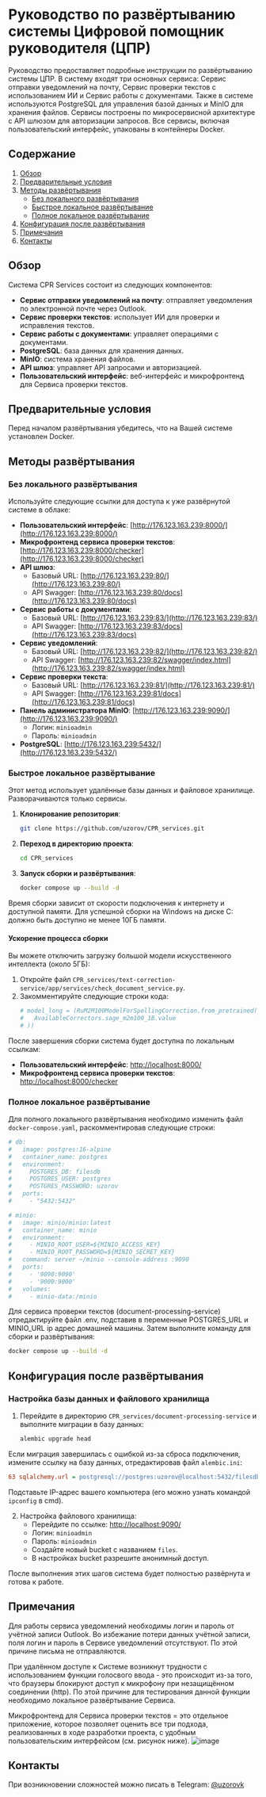 
# Руководство по развёртыванию системы Цифровой помощник руководителя (ЦПР)

Руководство предоставляет подробные инструкции по развёртыванию системы ЦПР. 
В систему входят три основных сервиса: Сервис отправки уведомлений на почту, Сервис проверки текстов с использованием ИИ и Сервис работы с документами. Также в системе используются PostgreSQL для управления базой данных и MinIO для хранения файлов. Сервисы построены по микросервисной архитектуре с API шлюзом для авторизации запросов. Все сервисы, включая пользовательский интерфейс, упакованы в контейнеры Docker.

## Содержание
1. [Обзор](#обзор)
2. [Предварительные условия](#предварительные-условия)
3. [Методы развёртывания](#методы-развёртывания)
    - [Без локального развёртывания](#без-локального-развёртывания)
    - [Быстрое локальное развёртывание](#быстрое-локальное-развёртывание)
    - [Полное локальное развёртывание](#полное-локальное-развёртывание)
4. [Конфигурация после развёртывания](#конфигурация-после-развёртывания)
5. [Примечания](#примечания)
6. [Контакты](#контакты)

## Обзор
Система CPR Services состоит из следующих компонентов:
- **Сервис отправки уведомлений на почту**: отправляет уведомления по электронной почте через Outlook.
- **Сервис проверки текстов**: использует ИИ для проверки и исправления текстов.
- **Сервис работы с документами**: управляет операциями с документами.
- **PostgreSQL**: база данных для хранения данных.
- **MinIO**: система хранения файлов.
- **API шлюз**: управляет API запросами и авторизацией.
- **Пользовательский интерфейс**: веб-интерфейс и микрофронтенд для Сервиса проверки текстов.

## Предварительные условия
Перед началом развёртывания убедитесь, что на Вашей системе установлен Docker.

## Методы развёртывания

### Без локального развёртывания
Используйте следующие ссылки для доступа к уже развёрнутой системе в облаке:

- **Пользовательский интерфейс**: [http://176.123.163.239:8000/](http://176.123.163.239:8000/)
- **Микрофронтенд сервиса проверки текстов**: [http://176.123.163.239:8000/checker](http://176.123.163.239:8000/checker)
- **API шлюз**:
  - Базовый URL: [http://176.123.163.239:80/](http://176.123.163.239:80/)
  - API Swagger: [http://176.123.163.239:80/docs](http://176.123.163.239:80/docs)
- **Сервис работы с документами**:
  - Базовый URL: [http://176.123.163.239:83/](http://176.123.163.239:83/)
  - API Swagger: [http://176.123.163.239:83/docs](http://176.123.163.239:83/docs)
- **Сервис уведомлений**:
  - Базовый URL: [http://176.123.163.239:82/](http://176.123.163.239:82/)
  - API Swagger: [http://176.123.163.239:82/swagger/index.html](http://176.123.163.239:82/swagger/index.html)
- **Сервис проверки текста**:
  - Базовый URL: [http://176.123.163.239:81/](http://176.123.163.239:81/)
  - API Swagger: [http://176.123.163.239:81/docs](http://176.123.163.239:81/docs)
- **Панель администратора MinIO**: [http://176.123.163.239:9090/](http://176.123.163.239:9090/)
  - Логин: `minioadmin`
  - Пароль: `minioadmin`
- **PostgreSQL**: [http://176.123.163.239:5432/](http://176.123.163.239:5432/)

### Быстрое локальное развёртывание
Этот метод использует удалённые базы данных и файловое хранилище. Разворачиваются только сервисы.

1. **Клонирование репозитория**:
   ```bash
   git clone https://github.com/uzorov/CPR_services.git
   ```
2. **Переход в директорию проекта**:
   ```bash
   cd CPR_services
   ```
3. **Запуск сборки и развёртывания**:
   ```bash
   docker compose up --build -d
   ```

Время сборки зависит от скорости подключения к интернету и доступной памяти. Для успешной сборки на Windows на диске C: должно быть доступно не менее 10ГБ памяти.

#### Ускорение процесса сборки
Вы можете отключить загрузку большой модели искусственного интеллекта (около 5ГБ):
1. Откройте файл `CPR_services/text-correction-service/app/services/check_document_service.py`.
2. Закомментируйте следующие строки кода:
   ```python
   # model_long = (RuM2M100ModelForSpellingCorrection.from_pretrained(
   #   AvailableCorrectors.sage_m2m100_1B.value
   # ))
   ```

После завершения сборки система будет доступна по локальным ссылкам:
- **Пользовательский интерфейс**: [http://localhost:8000/](http://localhost:8000/)
- **Микрофронтенд сервиса проверки текстов**: [http://localhost:8000/checker](http://localhost:8000/checker)

### Полное локальное развёртывание
Для полного локального развёртывания необходимо изменить файл `docker-compose.yaml`, раскомментировав следующие строки:
```yaml
# db:
#   image: postgres:16-alpine
#   container_name: postgres
#   environment:
#     POSTGRES_DB: filesdb
#     POSTGRES_USER: postgres
#     POSTGRES_PASSWORD: uzorov
#   ports:
#     - "5432:5432"

# minio:
#   image: minio/minio:latest
#   container_name: minio
#   environment:
#     - MINIO_ROOT_USER=${MINIO_ACCESS_KEY}
#     - MINIO_ROOT_PASSWORD=${MINIO_SECRET_KEY}
#   command: server ~/minio --console-address :9090
#   ports:
#     - '9090:9090'
#     - '9000:9000'
#   volumes:
#     - minio-data:/minio
```
Для сервиса проверки текстов (document-processing-service) отредактируйте файл .env, подставив в переменные POSTGRES_URL и MINIO_URL ip адрес домашней машины. 
Затем выполните команду для сборки и развёртывания:
```bash
docker compose up --build -d
```

## Конфигурация после развёртывания

### Настройка базы данных и файлового хранилища
1. Перейдите в директорию `CPR_services/document-processing-service` и выполните миграции в базу данных:
   ```bash
   alembic upgrade head
   ```

Если миграция завершилась с ошибкой из-за сброса подключения, измените ссылку на базу данных, отредактировав файл `alembic.ini`:
```ini
63 sqlalchemy.url = postgresql://postgres:uzorov@localhost:5432/filesdb
```
Подставьте IP-адрес вашего компьютера (его можно узнать командой `ipconfig` в cmd).

2. Настройка файлового хранилища:
   - Перейдите по ссылке: [http://localhost:9090/](http://localhost:9090/)
   - Логин: `minioadmin`
   - Пароль: `minioadmin`
   - Создайте новый bucket с названием `files`.
   - В настройках bucket разрешите анонимный доступ.

После выполнения этих шагов система будет полностью развёрнута и готова к работе.


## Примечания
Для работы сервиса уведомлений необходимы логин и пароль от учётной записи Outlook. Во избежание потери данных учётной записи, поля логин и пароль в Сервисе уведомлений отсутствуют. По этой причине письма не отправляются.

При удалённом доступе к Системе возникнут трудности с использованием функции голосвого ввода - это происходит из-за того, что браузеры блокируют доступ к микрофону при незащищённом соединении (http). По этой причине для тестирования данной функции необходимо локальное развёртывание Cервиса.

Микрофронтенд для Сервиса проверки текстов = это отдельное приложение, которое позволяет оценить все три подхода, реализованных в ходе разработки проекта, с удобным пользовательским интерфейсом (см. рисунок ниже).
![image](https://github.com/uzorov/CPR_services/assets/90005421/a16c4343-86b1-41c7-a765-a2a0500bbc9d)


## Контакты
При возникновении сложностей можно писать в Telegram: [@uzorovk](https://t.me/uzorovk)

